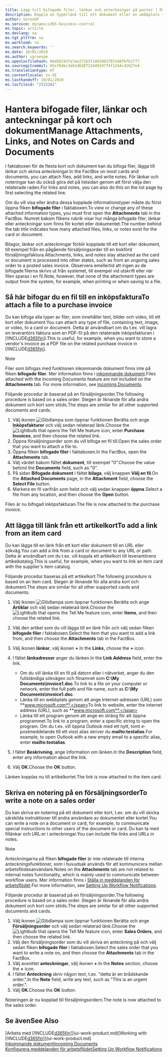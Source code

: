 ```yaml
---
title: Lägg till bifogade filer, länkar och anteckningar på poster | Microsoft Docs
description: Koppla en hyperlänk till ett dokument eller en webbplats till en viss post, till exempel en kund eller ett dokument.
author: SorenGP
ms.service: dynamics365-business-central
ms.topic: article
ms.devlang: na
ms.tgt_pltfrm: na
ms.workload: na
ms.search.keywords: ''
ms.date: 10/01/2019
ms.author: sgroespe
ms.openlocfilehash: 84d58193fa7ee272b372403d63702348fbfb1f77
ms.sourcegitcommit: 02e704bc3e01d62072144919774f1244c42827e4
ms.translationtype: HT
ms.contentlocale: sv-SE
ms.lasthandoff: 10/01/2019
ms.locfileid: "2315282"
---
```

# <a name="manage-attachments-links-and-notes-on-cards-and-documents"></a><span data-ttu-id="2cd04-103">Hantera bifogade filer, länkar och anteckningar på kort och dokument</span><span class="sxs-lookup"><span data-stu-id="2cd04-103">Manage Attachments, Links, and Notes on Cards and Documents</span></span>

<span data-ttu-id="2cd04-104">I faktaboxen för de flesta kort och dokument kan du bifoga filer, lägga till länkar och skriva anteckningar.</span><span class="sxs-lookup"><span data-stu-id="2cd04-104">In the FactBox on most cards and documents, you can attach files, add links, and write notes.</span></span> <span data-ttu-id="2cd04-105">För länkar och noteringar kan du också göra det på listsidan genom att först välja den relaterade raden.</span><span class="sxs-lookup"><span data-stu-id="2cd04-105">For links and notes, you can also do this on the list page by first selecting the related line.</span></span>

<span data-ttu-id="2cd04-106">Om du vill visa eller ändra dessa kopplade informationstyper måste du först öppna fliken **bifogade filer** i faktaboxen.</span><span class="sxs-lookup"><span data-stu-id="2cd04-106">To view or change any of these attached information types, you must first open the **Attachments** tab in the FactBox.</span></span> <span data-ttu-id="2cd04-107">Numret bakom flikens rubrik visar hur många bifogade filer, länkar eller anteckningar som finns för kortet eller dokumentet.</span><span class="sxs-lookup"><span data-stu-id="2cd04-107">The number behind the tab title indicates how many attached files, links, or notes exist for the card or document.</span></span>

<span data-ttu-id="2cd04-108">Bilagor, länkar och anteckningar förblir kopplade till ett kort eller dokument, till exempel från en pågående försäljningsorder till en bokförd försäljningsfaktura.</span><span class="sxs-lookup"><span data-stu-id="2cd04-108">Attachments, links, and notes stay attached as the card or document is processed into other states, such as from an ongoing sales order to a posted sales invoice.</span></span> <span data-ttu-id="2cd04-109">Observera emellertid att ingen av de bifogade filerna skrivs ut från systemet, till exempel vid utskrift eller när filen sparas i en fil.</span><span class="sxs-lookup"><span data-stu-id="2cd04-109">Note, however, that none of the attachment types are output from the system, for example, when printing or when saving to a file.</span></span>

## <a name="to-attach-a-file-to-a-purchase-invoice"></a><span data-ttu-id="2cd04-110">Så här bifogar du en fil till en inköpsfaktura</span><span class="sxs-lookup"><span data-stu-id="2cd04-110">To attach a file to a purchase invoice</span></span>
<span data-ttu-id="2cd04-111">Du kan bifoga alla typer av filer, som innehåller text, bilder och video, till ett kort eller dokument.</span><span class="sxs-lookup"><span data-stu-id="2cd04-111">You can attach any type of file, containing text, image, or video, to a card or document.</span></span> <span data-ttu-id="2cd04-112">Detta är användbart om du t.ex. vill lagra en leverantörs faktura som en PDF-fil på den relaterade inköpsfakturan i [!INCLUDE[d365fin](includes/d365fin_md.md)]i.</span><span class="sxs-lookup"><span data-stu-id="2cd04-112">This is useful, for example, when you want to store a vendor's invoice as a PDF file on the related purchase invoice in [!INCLUDE[d365fin](includes/d365fin_md.md)].</span></span>

> [!NOTE]
> <span data-ttu-id="2cd04-113">Filer som bifogas med funktionen inkommande dokument finns inte på fliken **bifogade filer**. Mer information finns i [inkommande dokument](across-income-documents.md).</span><span class="sxs-lookup"><span data-stu-id="2cd04-113">Files attached with the Incoming Documents feature are not included on the **Attachments** tab. For more information, see [Incoming Documents](across-income-documents.md).</span></span>

<span data-ttu-id="2cd04-114">Följande procedur är baserad på en försäljningsorder.</span><span class="sxs-lookup"><span data-stu-id="2cd04-114">The following procedure is based on a sales order.</span></span> <span data-ttu-id="2cd04-115">Stegen är liknande för alla andra dokument och kort som stöds.</span><span class="sxs-lookup"><span data-stu-id="2cd04-115">The steps are similar for all other supported documents and cards.</span></span>

1. <span data-ttu-id="2cd04-116">Välj ikonen ![Glödlampa som öppnar funktionen Berätta](media/ui-search/search_small.png "Glödlampa som öppnar funktionen Berätta") och ange **Inköpsfakturor** och välj sedan relaterad länk.</span><span class="sxs-lookup"><span data-stu-id="2cd04-116">Choose the ![Lightbulb that opens the Tell Me feature](media/ui-search/search_small.png "Tell me what you want to do") icon, enter **Purchase Invoices**, and then choose the related link.</span></span>
2. <span data-ttu-id="2cd04-117">Öppna försäljningsorder som du vill bifoga en fil till.</span><span class="sxs-lookup"><span data-stu-id="2cd04-117">Open the sales order that you want to attach a file to.</span></span>
3. <span data-ttu-id="2cd04-118">Öppna fliken **bifogade filer** i faktaboxen.</span><span class="sxs-lookup"><span data-stu-id="2cd04-118">In the FactBox, open the **Attachments** tab.</span></span>
4. <span data-ttu-id="2cd04-119">Välj värdet bakom fältet **dokument**, till exempel "0".</span><span class="sxs-lookup"><span data-stu-id="2cd04-119">Choose the value behind the **Documents** field, such as "0".</span></span>
5. <span data-ttu-id="2cd04-120">På sidan **Bifogade dokument** i fältet **bilaga**, välj knappen **Välj en fil**.</span><span class="sxs-lookup"><span data-stu-id="2cd04-120">On the **Attached Documents** page, in the **Attachment** field, choose the **Select File** button.</span></span>
5. <span data-ttu-id="2cd04-121">Markera en fil varifrån som helst och välj sedan knappen **öppna**.</span><span class="sxs-lookup"><span data-stu-id="2cd04-121">Select a file from any location, and then choose the **Open** button.</span></span>

<span data-ttu-id="2cd04-122">Filen är nu bifogad inköpsfakturan.</span><span class="sxs-lookup"><span data-stu-id="2cd04-122">The file is now attached to the purchase invoice.</span></span>

## <a name="to-add-a-link-from-an-item-card"></a><span data-ttu-id="2cd04-123">Att lägga till länk från ett artikelkort</span><span class="sxs-lookup"><span data-stu-id="2cd04-123">To add a link from an item card</span></span>
<span data-ttu-id="2cd04-124">Du kan lägga till en länk från ett kort eller dokument till en URL eller sökväg.</span><span class="sxs-lookup"><span data-stu-id="2cd04-124">You can add a link from a card or document to any URL or path.</span></span> <span data-ttu-id="2cd04-125">Detta är användbart om du t.ex. vill koppla ett artikelkort till leverantörens artikelkatalog.</span><span class="sxs-lookup"><span data-stu-id="2cd04-125">This is useful, for example, when you want to link an item card with the supplier's item catalog.</span></span>

<span data-ttu-id="2cd04-126">Följande procedur baseras på ett artikelkort.</span><span class="sxs-lookup"><span data-stu-id="2cd04-126">The following procedure is based on an item card.</span></span> <span data-ttu-id="2cd04-127">Stegen är liknande för alla andra kort och dokument.</span><span class="sxs-lookup"><span data-stu-id="2cd04-127">The steps are similar for all other supported cards and documents.</span></span>

1. <span data-ttu-id="2cd04-128">Välj ikonen ![Glödlampa som öppnar funktionen Berätta](media/ui-search/search_small.png "Glödlampa som öppnar funktionen Berätta") och ange **Artiklar** och välj sedan relaterad länk.</span><span class="sxs-lookup"><span data-stu-id="2cd04-128">Choose the ![Lightbulb that opens the Tell Me feature](media/ui-search/search_small.png "Tell me what you want to do") icon, enter **Items**, and then choose the related link.</span></span>
2. <span data-ttu-id="2cd04-129">Välj den artikel som du vill lägga till en länk från och välj sedan fliken **bifogade filer** i faktaboxen.</span><span class="sxs-lookup"><span data-stu-id="2cd04-129">Select the item that you want to add a link from, and then choose the **Attachments** tab in the FactBox.</span></span>
3. <span data-ttu-id="2cd04-130">Välj ikonen **länkar**, välj ikonen **+**.</span><span class="sxs-lookup"><span data-stu-id="2cd04-130">In the **Links**, choose the **+** icon.</span></span>
4. <span data-ttu-id="2cd04-131">I fältet **länkadresser** anger du länken.</span><span class="sxs-lookup"><span data-stu-id="2cd04-131">In the **Link Address** field, enter the link.</span></span>

    - <span data-ttu-id="2cd04-132">Om du vill länka till en fil på datorn eller i nätverket, anger du den fullständiga sökvägen och filnamnet som **C:\My Documents\invoice1.doc**.</span><span class="sxs-lookup"><span data-stu-id="2cd04-132">To link to a file on your computer or network, enter the full path and file name, such as **C:\My Documents\invoice1.doc**.</span></span>
    - <span data-ttu-id="2cd04-133">Länka till en webbplats genom att ange Internet-adressen (URL) som **www.microsoft.com**.</span><span class="sxs-lookup"><span data-stu-id="2cd04-133">To link to website, enter the Internet address (URL), such as **www.microsoft.com**.</span></span>
    - <span data-ttu-id="2cd04-134">Länka till ett program genom att ange en sträng för att öppna programmet.</span><span class="sxs-lookup"><span data-stu-id="2cd04-134">To link to a program, enter a specific string to open the program.</span></span> <span data-ttu-id="2cd04-135">Om du t.ex. vill öppna Outlook med ett nytt, tomt e-postmeddelande till ett visst alias skriver du **mailto:testalias**.</span><span class="sxs-lookup"><span data-stu-id="2cd04-135">For example, to open Outlook with a new empty email to a specific alias, enter **mailto:testalias**.</span></span>  

5. <span data-ttu-id="2cd04-136">I fältet **Beskrivning**, ange information om länken.</span><span class="sxs-lookup"><span data-stu-id="2cd04-136">In the **Description** field, enter any information about the link.</span></span>  
6. <span data-ttu-id="2cd04-137">Välj **OK**.</span><span class="sxs-lookup"><span data-stu-id="2cd04-137">Choose the **OK** button.</span></span>

<span data-ttu-id="2cd04-138">Länken kopplas nu till artikelkortet.</span><span class="sxs-lookup"><span data-stu-id="2cd04-138">The link is now attached to the item card.</span></span>  

## <a name="to-write-a-note-on-a-sales-order"></a><span data-ttu-id="2cd04-139">Skriva en notering på en försäljningsorder</span><span class="sxs-lookup"><span data-stu-id="2cd04-139">To write a note on a sales order</span></span>
<span data-ttu-id="2cd04-140">Du kan skriva en notering på ett dokument eller kort, t.ex. om du vill skicka särskilda instruktioner till andra användare av dokumentet eller kortet.</span><span class="sxs-lookup"><span data-stu-id="2cd04-140">You can write a note on a document or card, for example, to communicate special instructions to other users of the document or card.</span></span> <span data-ttu-id="2cd04-141">Du kan ta med fillänkar och URL:er i anteckningar.</span><span class="sxs-lookup"><span data-stu-id="2cd04-141">You can include file links and URLs in notes.</span></span>

> [!NOTE]
> <span data-ttu-id="2cd04-142">Anteckningarna på fliken **bifogade filer** är inte relaterade till interna anteckningsfunktioner, som i huvudsak används för att kommunicera mellan arbetsflödesanvändare.</span><span class="sxs-lookup"><span data-stu-id="2cd04-142">Notes on the **Attachments** tab are not related to internal notes functionality, which is mainly used to communicate between workflow users.</span></span> <span data-ttu-id="2cd04-143">Mer information finns i [Ställa in meddelanden för arbetsflödet](across-setting-up-workflow-notifications.md).</span><span class="sxs-lookup"><span data-stu-id="2cd04-143">For more information, see [Setting Up Workflow Notifications](across-setting-up-workflow-notifications.md).</span></span>

<span data-ttu-id="2cd04-144">Följande procedur är baserad på en försäljningsorder.</span><span class="sxs-lookup"><span data-stu-id="2cd04-144">The following procedure is based on a sales order.</span></span> <span data-ttu-id="2cd04-145">Stegen är liknande för alla andra dokument och kort som stöds.</span><span class="sxs-lookup"><span data-stu-id="2cd04-145">The steps are similar for all other supported documents and cards.</span></span>

1. <span data-ttu-id="2cd04-146">Välj ikonen ![Glödlampa som öppnar funktionen Berätta](media/ui-search/search_small.png "Glödlampa som öppnar funktionen Berätta") och ange **Försäljningsorder** och välj sedan relaterad länk.</span><span class="sxs-lookup"><span data-stu-id="2cd04-146">Choose the ![Lightbulb that opens the Tell Me feature](media/ui-search/search_small.png "Tell me what you want to do") icon, enter **Sales Orders**, and then choose the related link.</span></span>
2. <span data-ttu-id="2cd04-147">Välj den försäljningsorder som du vill skriva en anteckning på och välj sedan fliken **bifogade filer** i faktaboxen.</span><span class="sxs-lookup"><span data-stu-id="2cd04-147">Select the sales order that you want to write a note on, and then choose the **Attachments** tab in the FactBox.</span></span>
3. <span data-ttu-id="2cd04-148">Välj avsnittet **anteckningar**, välj ikonen **+**.</span><span class="sxs-lookup"><span data-stu-id="2cd04-148">In the **Notes** section, choose the **+** icon.</span></span>
4. <span data-ttu-id="2cd04-149">I fältet **Anteckning** skriv någon text, t.ex. "detta är en brådskande order.".</span><span class="sxs-lookup"><span data-stu-id="2cd04-149">In the **Note** field, write any text, such as "This is an urgent order.".</span></span>
5. <span data-ttu-id="2cd04-150">Välj **OK**.</span><span class="sxs-lookup"><span data-stu-id="2cd04-150">Choose the **OK** button.</span></span>

<span data-ttu-id="2cd04-151">Noteringen är nu kopplad till försäljningsordern.</span><span class="sxs-lookup"><span data-stu-id="2cd04-151">The note is now attached to the sales order.</span></span>

## <a name="see-also"></a><span data-ttu-id="2cd04-152">Se även</span><span class="sxs-lookup"><span data-stu-id="2cd04-152">See Also</span></span>  
<span data-ttu-id="2cd04-153">[Arbeta med [!INCLUDE[d365fin](includes/d365fin_md.md)]](ui-work-product.md)</span><span class="sxs-lookup"><span data-stu-id="2cd04-153">[Working with [!INCLUDE[d365fin](includes/d365fin_md.md)]](ui-work-product.md)</span></span>  
[<span data-ttu-id="2cd04-154">Inkommande dokument</span><span class="sxs-lookup"><span data-stu-id="2cd04-154">Incoming Documents</span></span>](across-income-documents.md)  
[<span data-ttu-id="2cd04-155">Konfigurera meddelanden för arbetsflödet</span><span class="sxs-lookup"><span data-stu-id="2cd04-155">Setting Up Workflow Notifications</span></span>](across-setting-up-workflow-notifications.md)  
